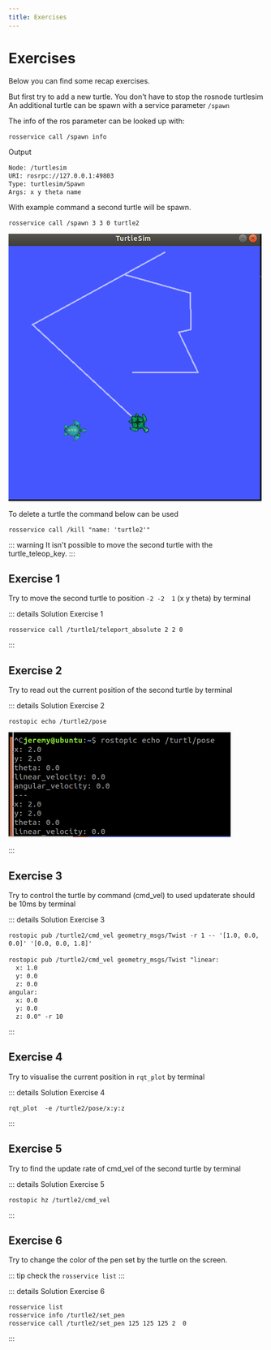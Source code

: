 ```yaml
---
title: Exercises
---
```


# Exercises

Below you can find some recap exercises.

But first try to add a new turtle. You don't have to stop the rosnode turtlesim
An additional turtle can be spawn with a service parameter `/spawn`

The info of the ros parameter can be looked up with:

```shell
rosservice call /spawn info
```

Output

```shell
Node: /turtlesim
URI: rosrpc://127.0.0.1:49803
Type: turtlesim/Spawn
Args: x y theta name
```

With example command a second turtle will be spawn.

```shell
rosservice call /spawn 3 3 0 turtle2
```


![](./assets/img_spawn_second_turtle.png)


To delete a turtle the command below can be used

```shell
rosservice call /kill "name: 'turtle2'"
```

::: warning
It isn't possible to move the second turtle with the turtle_teleop_key.
:::


## Exercise 1 
Try to move the second turtle to position `-2 -2  1` (x y theta) by terminal

::: details Solution Exercise 1
```shell
rosservice call /turtle1/teleport_absolute 2 2 0 
```
:::

## Exercise 2 
Try to read out the current position of the second turtle by terminal

::: details Solution Exercise 2

```shell
rostopic echo /turtle2/pose 
```

![](./assets/img_Solution_Q2.png)

:::

## Exercise 3 
Try to control the turtle by command (cmd_vel) to used updaterate should be 10ms by terminal

::: details Solution Exercise 3

```shell
rostopic pub /turtle2/cmd_vel geometry_msgs/Twist -r 1 -- '[1.0, 0.0, 0.0]' '[0.0, 0.0, 1.8]' 

rostopic pub /turtle2/cmd_vel geometry_msgs/Twist "linear:
  x: 1.0
  y: 0.0
  z: 0.0
angular:
  x: 0.0
  y: 0.0
  z: 0.0" -r 10
```

::: 

## Exercise 4
Try to visualise the current position in `rqt_plot` by terminal

::: details Solution Exercise 4
```shell
rqt_plot  -e /turtle2/pose/x:y:z
```
:::

## Exercise 5
Try to find the update rate of cmd_vel of the second turtle by terminal

::: details Solution Exercise 5
```shell
rostopic hz /turtle2/cmd_vel 
```
:::
## Exercise 6
Try to change the  color of the pen set by the turtle on the screen.

::: tip
check the `rosservice list`
:::

::: details Solution Exercise 6
```shell
rosservice list
rosservice info /turtle2/set_pen 
rosservice call /turtle2/set_pen 125 125 125 2  0
```
:::
